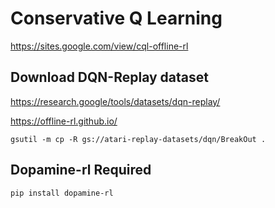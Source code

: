 # Conservative Q Learning

https://sites.google.com/view/cql-offline-rl


## Download DQN-Replay dataset

https://research.google/tools/datasets/dqn-replay/

https://offline-rl.github.io/

```
gsutil -m cp -R gs://atari-replay-datasets/dqn/BreakOut .
```

## Dopamine-rl Required

`pip install dopamine-rl`
